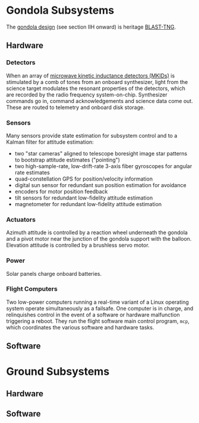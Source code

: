 # Gondola Subsystems

The [gondola design](https://arxiv.org/ftp/arxiv/papers/2009/2009.14340.pdf) (see section IIH onward) is heritage [BLAST-TNG](https://arxiv.org/pdf/1808.08597.pdf). 

## Hardware

### Detectors

When an array of [microwave kinetic inductance detectors (MKIDs)](https://en.wikipedia.org/wiki/Kinetic_inductance_detector) is stimulated by a comb of tones from an onboard synthesizer, light from the science target modulates the resonant properties of the detectors, which are recorded by the radio frequency system-on-chip. Synthesizer commands go in, command acknowledgements and science data come out. These are routed to telemetry and onboard disk storage.

### Sensors

Many sensors provide state estimation for subsystem control and to a Kalman filter for attitude estimation:
* two "star cameras" aligned to telescope boresight image star patterns to bootstrap attitude estimates ("pointing")
* two high-sample-rate, low-drift-rate 3-axis fiber gyroscopes for angular rate estimates
* quad-constellation GPS for position/velocity information
* digital sun sensor for redundant sun position estimation for avoidance
* encoders for motor position feedback
* tilt sensors for redundant low-fidelity attitude estimation
* magnetometer for redundant low-fidelity attitude estimation

### Actuators

Azimuth attitude is controlled by a reaction wheel underneath the gondola and a pivot motor near the junction of the gondola support with the balloon. Elevation attitude is controlled by a brushless servo motor.

### Power

Solar panels charge onboard batteries.

### Flight Computers

Two low-power computers running a real-time variant of a Linux operating system operate simultaneously as a failsafe. One computer is in charge, and relinquishes control in the event of a software or hardware malfunction triggering a reboot. They run the flight software main control program, `mcp`, which coordinates the various software and hardware tasks.

## Software

# Ground Subsystems

## Hardware

## Software